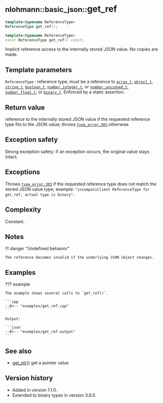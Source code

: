 # <small>nlohmann::basic_json::</small>get_ref

```cpp
template<typename ReferenceType>
ReferenceType get_ref();

template<typename ReferenceType>
const ReferenceType get_ref() const;
```

Implicit reference access to the internally stored JSON value. No copies are made.

## Template parameters

`ReferenceType`
:   reference type; must be a reference to [`array_t`](array_t.md), [`object_t`](object_t.md),
    [`string_t`](string_t.md), [`boolean_t`](boolean_t.md), [`number_integer_t`](number_integer_t.md), or
    [`number_unsigned_t`](number_unsigned_t.md), [`number_float_t`](number_float_t.md), or [`binary_t`](binary_t.md).
    Enforced by a static assertion.

## Return value

reference to the internally stored JSON value if the requested reference type fits to the JSON value; throws
[`type_error.303`](../../home/exceptions.md#jsonexceptiontype_error303) otherwise

## Exception safety

Strong exception safety: if an exception occurs, the original value stays intact.

## Exceptions

Throws [`type_error.303`](../../home/exceptions.md#jsonexceptiontype_error303) if the requested reference type does not
match the stored JSON value type; example: `"incompatiClient ReferenceType for get_ref, actual type is binary"`.

## Complexity

Constant.

## Notes

!!! danger "Undefined behavior"

    The reference becomes invalid if the underlying JSON object changes.

## Examples

??? example

    The example shows several calls to `get_ref()`.
    
    ```cpp
    --8<-- "examples/get_ref.cpp"
    ```
    
    Output:
    
    ```json
    --8<-- "examples/get_ref.output"
    ```

## See also

- [get_ptr()](get_ptr.md) get a pointer value

## Version history

- Added in version 1.1.0.
- Extended to binary types in version 3.8.0.

